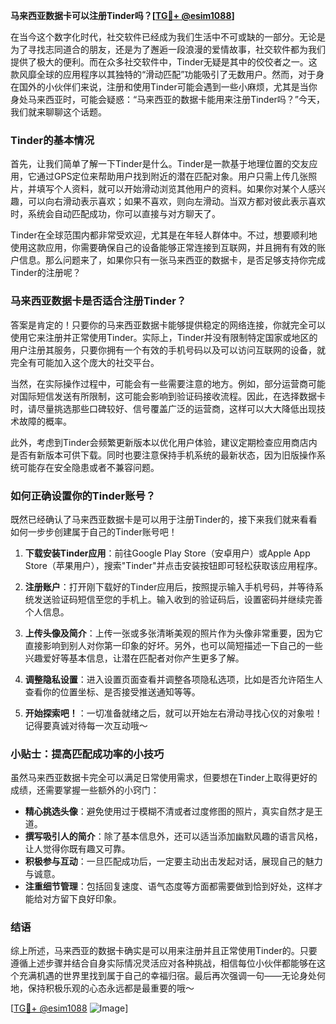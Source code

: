 **马来西亚数据卡可以注册Tinder吗？[[TG💪+ @esim1088](https://t.me/s/esim1088)]**

在当今这个数字化时代，社交软件已经成为我们生活中不可或缺的一部分。无论是为了寻找志同道合的朋友，还是为了邂逅一段浪漫的爱情故事，社交软件都为我们提供了极大的便利。而在众多社交软件中，Tinder无疑是其中的佼佼者之一。这款风靡全球的应用程序以其独特的“滑动匹配”功能吸引了无数用户。然而，对于身在国外的小伙伴们来说，注册和使用Tinder可能会遇到一些小麻烦，尤其是当你身处马来西亚时，可能会疑惑：“马来西亚的数据卡能用来注册Tinder吗？”今天，我们就来聊聊这个话题。

### Tinder的基本情况

首先，让我们简单了解一下Tinder是什么。Tinder是一款基于地理位置的交友应用，它通过GPS定位来帮助用户找到附近的潜在匹配对象。用户只需上传几张照片，并填写个人资料，就可以开始滑动浏览其他用户的资料。如果你对某个人感兴趣，可以向右滑动表示喜欢；如果不喜欢，则向左滑动。当双方都对彼此表示喜欢时，系统会自动匹配成功，你可以直接与对方聊天了。

Tinder在全球范围内都非常受欢迎，尤其是在年轻人群体中。不过，想要顺利地使用这款应用，你需要确保自己的设备能够正常连接到互联网，并且拥有有效的账户信息。那么问题来了，如果你只有一张马来西亚的数据卡，是否足够支持你完成Tinder的注册呢？

### 马来西亚数据卡是否适合注册Tinder？

答案是肯定的！只要你的马来西亚数据卡能够提供稳定的网络连接，你就完全可以使用它来注册并正常使用Tinder。实际上，Tinder并没有限制特定国家或地区的用户注册其服务，只要你拥有一个有效的手机号码以及可以访问互联网的设备，就完全有可能加入这个庞大的社交平台。

当然，在实际操作过程中，可能会有一些需要注意的地方。例如，部分运营商可能对国际短信发送有所限制，这可能会影响到验证码接收流程。因此，在选择数据卡时，请尽量挑选那些口碑较好、信号覆盖广泛的运营商，这样可以大大降低出现技术故障的概率。

此外，考虑到Tinder会频繁更新版本以优化用户体验，建议定期检查应用商店内是否有新版本可供下载。同时也要注意保持手机系统的最新状态，因为旧版操作系统可能存在安全隐患或者不兼容问题。

### 如何正确设置你的Tinder账号？

既然已经确认了马来西亚数据卡是可以用于注册Tinder的，接下来我们就来看看如何一步步创建属于自己的Tinder账号吧！

1. **下载安装Tinder应用**：前往Google Play Store（安卓用户）或Apple App Store（苹果用户），搜索"Tinder"并点击安装按钮即可轻松获取该应用程序。
   
2. **注册账户**：打开刚下载好的Tinder应用后，按照提示输入手机号码，并等待系统发送验证码短信至您的手机上。输入收到的验证码后，设置密码并继续完善个人信息。

3. **上传头像及简介**：上传一张或多张清晰美观的照片作为头像非常重要，因为它直接影响到别人对你第一印象的好坏。另外，也可以简短描述一下自己的一些兴趣爱好等基本信息，让潜在匹配者对你产生更多了解。

4. **调整隐私设置**：进入设置页面查看并调整各项隐私选项，比如是否允许陌生人查看你的位置坐标、是否接受推送通知等等。

5. **开始探索吧！**：一切准备就绪之后，就可以开始左右滑动寻找心仪的对象啦！记得要真诚对待每一次互动哦～

### 小贴士：提高匹配成功率的小技巧

虽然马来西亚数据卡完全可以满足日常使用需求，但要想在Tinder上取得更好的成绩，还需要掌握一些额外的小窍门：

- **精心挑选头像**：避免使用过于模糊不清或者过度修图的照片，真实自然才是王道。
- **撰写吸引人的简介**：除了基本信息外，还可以适当添加幽默风趣的语言风格，让人觉得你既有趣又可靠。
- **积极参与互动**：一旦匹配成功后，一定要主动出击发起对话，展现自己的魅力与诚意。
- **注重细节管理**：包括回复速度、语气态度等方面都需要做到恰到好处，这样才能给对方留下良好印象。

### 结语

综上所述，马来西亚的数据卡确实是可以用来注册并且正常使用Tinder的。只要遵循上述步骤并结合自身实际情况灵活应对各种挑战，相信每位小伙伴都能够在这个充满机遇的世界里找到属于自己的幸福归宿。最后再次强调一句——无论身处何地，保持积极乐观的心态永远都是最重要的哦～ 

[[TG💪+ @esim1088](https://t.me/s/esim1088) ![Image](https://i.postimg.cc/4NQfJmqS/Snipaste-2025-05-13-00-14-12.png)]